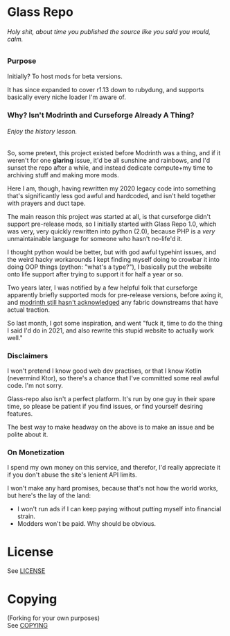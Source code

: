 # Glass Repo
###### Holy shit, about time you published the source like you said you would, calm.

### Purpose

Initially? To host mods for beta versions. 

It has since expanded to cover r1.13 down to rubydung, and supports basically every niche loader I'm aware of.

### Why? Isn't Modrinth and Curseforge Already A Thing?
###### Enjoy the history lesson.

So, some pretext, this project existed before Modrinth was a thing, and if it weren't for one **glaring** issue, it'd be all sunshine and rainbows, and I'd sunset the repo after a while, and instead dedicate compute+my time to archiving stuff and making more mods.

Here I am, though, having rewritten my 2020 legacy code into something that's significantly less god awful and hardcoded, and isn't held together with prayers and duct tape.

The main reason this project was started at all, is that curseforge didn't support pre-release mods, so I initially started with Glass Repo 1.0, which was very, very quickly rewritten into python (2.0), because PHP is a *very* unmaintainable language for someone who hasn't no-life'd it.

I thought python would be better, but with god awful typehint issues, and the weird hacky workarounds I kept finding myself doing to crowbar it into doing OOP things (python: "what's a type?"), I basically put the website onto life support after trying to support it for half a year or so.

Two years later, I was notified by a few helpful folk that curseforge apparently briefly supported mods for pre-release versions, before axing it, and [modrinth still hasn't acknowledged](https://github.com/orgs/modrinth/discussions/106#discussioncomment-8190566) any fabric downstreams that have actual traction.

So last month, I got some inspiration, and went "fuck it, time to do the thing I said I'd do in 2021, and also rewrite this stupid website to actually work well."

### Disclaimers

I won't pretend I know good web dev practises, or that I know Kotlin (nevermind Ktor), so there's a chance that I've committed some real awful code. I'm not sorry.

Glass-repo also isn't a perfect platform. It's run by one guy in their spare time, so please be patient if you find issues, or find yourself desiring features.

The best way to make headway on the above is to make an issue and be polite about it.

### On Monetization

I spend my own money on this service, and therefor, I'd really appreciate it if you don't abuse the site's lenient API limits.

I won't make any hard promises, because that's not how the world works, but here's the lay of the land:
- I won't run ads if I can keep paying without putting myself into financial strain.
- Modders won't be paid. Why should be obvious.

# License

See [LICENSE](LICENSE)

# Copying
(Forking for your own purposes)  
See [COPYING](COPYING)
